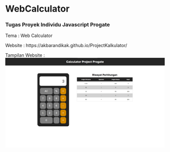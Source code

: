 # WebCalculator
<h3><strong>Tugas Proyek Individu Javascript Progate</strong><p></h3>

<p>Tema : Web Calculator</p>

<p>Website : https://akbarandikak.github.io/ProjectKalkulator/ </p>

Tampilan Website : <br>
<img src=assets/dokumentasi-web-calculator.png alt="Dokumentasi" width="600px"/><br>
